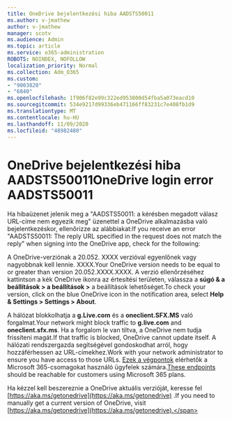 ```yaml
---
title: OneDrive bejelentkezési hiba AADSTS50011
ms.author: v-jmathew
author: v-jmathew
manager: scotv
ms.audience: Admin
ms.topic: article
ms.service: o365-administration
ROBOTS: NOINDEX, NOFOLLOW
localization_priority: Normal
ms.collection: Adm_O365
ms.custom:
- "9003820"
- "6840"
ms.openlocfilehash: 1f906f82e99c322ed953800d54fba5a073eacd10
ms.sourcegitcommit: 534e9217d99336eb471166ff83231c7e408fb1d9
ms.translationtype: MT
ms.contentlocale: hu-HU
ms.lasthandoff: 11/09/2020
ms.locfileid: "48982480"
---
```

# <a name="onedrive-login-error-aadsts50011"></a><span data-ttu-id="7cbc3-102">OneDrive bejelentkezési hiba AADSTS50011</span><span class="sxs-lookup"><span data-stu-id="7cbc3-102">OneDrive login error AADSTS50011</span></span>

<span data-ttu-id="7cbc3-103">Ha hibaüzenet jelenik meg a "AADSTS50011: a kérésben megadott válasz URL-címe nem egyezik meg" üzenettel a OneDrive alkalmazásba való bejelentkezéskor, ellenőrizze az alábbiakat:</span><span class="sxs-lookup"><span data-stu-id="7cbc3-103">If you receive an error "AADSTS50011: The reply URL specified in the request does not match the reply" when signing into the OneDrive app, check for the following:</span></span>

<span data-ttu-id="7cbc3-104">A OneDrive-verziónak a 20.052. XXXX verzióval egyenlőnek vagy nagyobbnak kell lennie. XXXX.</span><span class="sxs-lookup"><span data-stu-id="7cbc3-104">Your OneDrive version needs to be equal to or greater than version 20.052.XXXX.XXXX.</span></span> <span data-ttu-id="7cbc3-105">A verzió ellenőrzéséhez kattintson a kék OneDrive ikonra az értesítési területen, válassza a **súgó & a beállítások > a beállítások >** a beállítások lehetőséget.</span><span class="sxs-lookup"><span data-stu-id="7cbc3-105">To check your version, click on the blue OneDrive icon in the notification area, select **Help & Settings > Settings > About**.</span></span>

<span data-ttu-id="7cbc3-106">A hálózat blokkolhatja a **g.Live.com** és a **oneclient.SFX.MS** való forgalmat.</span><span class="sxs-lookup"><span data-stu-id="7cbc3-106">Your network might block traffic to **g.live.com** and **oneclient.sfx.ms**.</span></span> <span data-ttu-id="7cbc3-107">Ha a forgalom le van tiltva, a OneDrive nem tudja frissíteni magát.</span><span class="sxs-lookup"><span data-stu-id="7cbc3-107">If that traffic is blocked, OneDrive cannot update itself.</span></span> <span data-ttu-id="7cbc3-108">A hálózati rendszergazda segítségével gondoskodhat arról, hogy hozzáférhessen az URL-címekhez.</span><span class="sxs-lookup"><span data-stu-id="7cbc3-108">Work with your network administrator to ensure you have access to those URLs.</span></span> <span data-ttu-id="7cbc3-109">[Ezek a végpontok](https://docs.microsoft.com/microsoft-365/enterprise/urls-and-ip-address-ranges?view=o365-worldwide) elérhetők a Microsoft 365-csomagokat használó ügyfelek számára.</span><span class="sxs-lookup"><span data-stu-id="7cbc3-109">[These endpoints](https://docs.microsoft.com/microsoft-365/enterprise/urls-and-ip-address-ranges?view=o365-worldwide) should be reachable for customers using Microsoft 365 plans.</span></span>

<span data-ttu-id="7cbc3-110">Ha kézzel kell beszereznie a OneDrive aktuális verzióját, keresse fel [https://aka.ms/getonedrive](https://aka.ms/getonedrive) .</span><span class="sxs-lookup"><span data-stu-id="7cbc3-110">If you need to manually get a current version of OneDrive, visit [https://aka.ms/getonedrive](https://aka.ms/getonedrive).</span></span>

